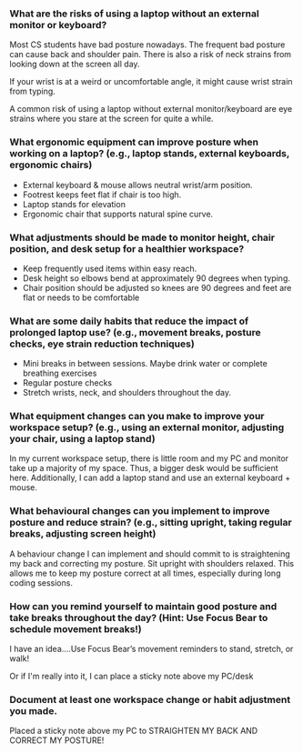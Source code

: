 ### What are the risks of using a laptop without an external monitor or keyboard?
Most CS students have bad posture nowadays. The frequent bad posture can cause back and shoulder pain. There is also a risk of neck strains from looking down at the screen all day.

If your wrist is at a weird or uncomfortable angle, it might cause wrist strain from typing.

A common risk of using a laptop without external monitor/keyboard are eye strains where you stare at the screen for quite a while.


### What ergonomic equipment can improve posture when working on a laptop? (e.g., laptop stands, external keyboards, ergonomic chairs)
- External keyboard & mouse allows neutral wrist/arm position.
- Footrest keeps feet flat if chair is too high.
- Laptop stands for elevation
- Ergonomic chair that supports natural spine curve.

### What adjustments should be made to monitor height, chair position, and desk setup for a healthier workspace?
- Keep frequently used items within easy reach.
- Desk height so elbows bend at approximately 90 degrees when typing.
- Chair position should be adjusted so knees are 90 degrees and feet are flat or needs to be comfortable


### What are some daily habits that reduce the impact of prolonged laptop use? (e.g., movement breaks, posture checks, eye strain reduction techniques)
- Mini breaks in between sessions. Maybe drink water or complete breathing exercises
- Regular posture checks
- Stretch wrists, neck, and shoulders throughout the day.

### What equipment changes can you make to improve your workspace setup? (e.g., using an external monitor, adjusting your chair, using a laptop stand)

In my current workspace setup, there is little room and my PC and monitor take up a majority of my space. Thus, a bigger desk would be sufficient here. Additionally, I can add a laptop stand and use an external keyboard + mouse.

### What behavioural changes can you implement to improve posture and reduce strain? (e.g., sitting upright, taking regular breaks, adjusting screen height)
A behaviour change I can implement and should commit to is straightening my back and correcting my posture. Sit upright with shoulders relaxed. This allows me to keep my posture correct at all times, especially during long coding sessions.

### How can you remind yourself to maintain good posture and take breaks throughout the day? (Hint: Use Focus Bear to schedule movement breaks!)
I have an idea....Use Focus Bear’s movement reminders to stand, stretch, or walk!

Or if I'm really into it, I can place a sticky note above my PC/desk

### Document at least one workspace change or habit adjustment you made.
Placed a sticky note above my PC to STRAIGHTEN MY BACK AND CORRECT MY POSTURE!